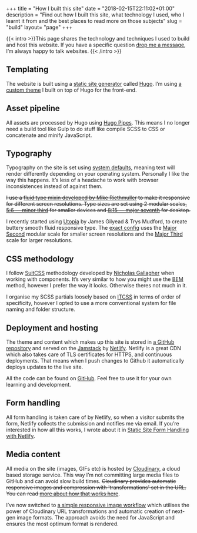 +++
title = "How I built this site"
date = "2018-02-15T22:11:02+01:00"
description = "Find out how I built this site, what technology I used, who I learnt it from and the best places to read more on those subjects"
slug = "build"
layout= "page"
+++

{{< intro >}}This page shares the technology and techniques I used to build and host this website.  If you have a specific question [drop me a message](/contact), I’m always happy to talk websites. {{< /intro >}}

## Templating

The website is built using a [static site generator](https://www.staticgen.com/) called [Hugo](https://gohugo.io/). I’m using [a custom theme](https://github.com/harrycresswell/harry/tree/master/themes/hc-starter) I built on top of Hugo for the front-end.

## Asset pipeline

All assets are processed by Hugo using [Hugo Pipes](https://gohugo.io/hugo-pipes/). This means I no longer need a build tool like Gulp to do stuff like compile SCSS to CSS or concatenate and minify JavaScript.

## Typography

Typography on the site is set using [system defaults](https://css-tricks.com/snippets/css/system-font-stack/), meaning text will render differently depending on your operating system. Personally I like the way this happens. It’s less of a headache to work with browser inconsistences instead of against them.

~~I use a [fluid type mixin developed by Mike Riethmuller](https://www.madebymike.com.au/writing/fluid-type-calc-examples/) to make it responsive for different screen resolutions. Type sizes are set using 2 modular scales, [5:6 — minor third](http://www.modularscale.com/?1&em&1.2) for smaller devices and [8:15 — major seventh](http://www.modularscale.com/?1&em&1.875) for desktop.~~

I recently started using [Utopia](https://utopia.fyi/) by James Gilyead & Trys Mudford, to create buttery smooth fluid responsive type. The [exact config](https://utopia.fyi/type/calculator?c=320,16,1.125,1140,20,1.25,4,1,&s=0.75|0.5|0.25,1.5|2|3|4|6,s-l) uses the [Major Second](https://www.modularscale.com/?1&em&1.125) modular scale for smaller screen resolutions and the [Major Third](https://www.modularscale.com/?1&em&1.25) scale for larger resolutions.


## CSS methodology

I follow [SuitCSS](https://suitcss.github.io/) methodology developed by [Nicholas Gallagher](http://nicolasgallagher.com/) when working with components. It’s very similar to how you might use the [BEM](http://getbem.com/) method, however I prefer the way it looks. Otherwise theres not much in it.

I organise my SCSS partials loosely based on [ITCSS](https://www.xfive.co/blog/itcss-scalable-maintainable-css-architecture/) in terms of order of specificity, however I opted to use a more conventional system for file naming and folder structure.

## Deployment and hosting

The theme and content which makes up this site is stored in [a GitHub repository](https://github.com/harrycresswell/harry) and served on the [Jamstack](https://jamstack.org/) by [Netlify](https://www.netlify.com/). Netlify is a great CDN which also takes care of TLS certificates for HTTPS, and continuous deployments. That means when I push changes to Github it automatically deploys updates to the live site.

All the code can be found on [GitHub](https://github.com/harrycresswell/harry). Feel free to use it for your own learning and development.

## Form handling

All form handling is taken care of by Netlify, so when a visitor submits the form, Netlify collects the submission and notifies me via email. If you’re interested in how all this works, I wrote about it in [Static Site Form Handling with Netlify](/articles/forms-with-netlify/).

## Media content

All media on the site (images, GIFs etc) is hosted by [Cloudinary](https://cloudinary.com/), a cloud based storage service. This way I’m not committing large media files to GitHub and can avoid slow build times. ~~Cloudinary provides automatic responsive images and compression with 'transformations' set in the URL. You can read [more about how that works here](/articles/cloudinary/)~~. 

I’ve now switched to [a simple responsive image workflow](/writing/responsive-images-next-gen-formats/) which utilises the power of Cloudinary URL transformations and automatic creation of next-gen image formats. The approach avoids the need for JavaScript and ensures the most optimum format is rendered. 
